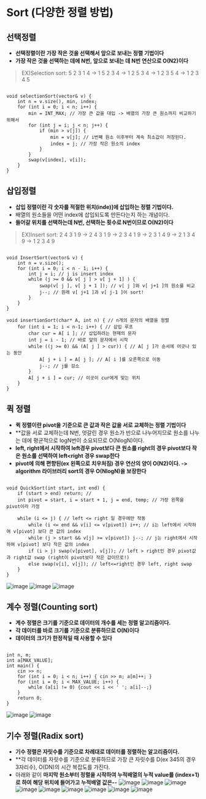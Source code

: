 Sort (다양한 정렬 방법)
============================
## 선택정렬
* **선택정렬이란 가장 작은 것을 선택해서 앞으로 보내는 정렬 기법이다**
* **가장 작은 것을 선택하는 데에 N번, 앞으로 보내는 데 N번 연산으로 O(N2)이다**
> EX)Selection sort:  5 2 3 1 4 -> 1 5 2 3 4 -> 1 2 5 3 4 -> 1 2 3 5 4 -> 1 2 3 4 5 
<pre><code>
void selectionSort(vector<int>& v) {
	int n = v.size(), min, index;
	for (int i = 0; i < n; i++) {
		min = INT_MAX; // 가장 큰 값을 대입 -> 배열의 가장 큰 원소까지 비교하기 위해서
		for (int j = i; j < n; j++) {
			if (min > v[j]) {
				min = v[j]; // i번째 원소 이후부터 계속 최소값이 저장된다.
				index = j; // 가장 작은 원소의 index
			}
		}
		swap(v[index], v[i]);
	}
}
</code></pre>
## 삽입정렬
* **삽입 정렬이란 각 숫자를 적절한 위치(inde)]에 삽입하는 정렬 기법이다.**
* 배열의 원소들을 어떤 index에 삽입되도록 만든다는지 하는 개념이다.
* **들어갈 위치를 선택하는데 N번, 선택하는 횟수로 N번이므로 O(N2)이다**
> EX)Insert sort:  2 4 3 1 9 -> 2 4 3 1 9 -> 2 3 4 1 9 -> 2 3 1 4 9 -> 2 1 3 4 9 -> 1 2 3 4 9  
<pre><code>
void InsertSort(vector<int>& v) {
	int n = v.size();
	for (int i = 0; i < n - 1; i++) {
		int j = i; // j is insert index
		while (j >= 0 && v[ j ] > v[ j + 1] ) {
			swap(v[ j ], v[ j + 1 ]); // v[ j ]와 v[ j+1 ]의 원소를 비교
			j--; // 원래 v[ j+1 ]과 v[ j-1 ]이 sort!
		}
	}
}

void insertionSort(char* A, int n) { // n개의 문자의 배열을 정렬
	for (int i = 1; i < n-1; i++) { // 삽입 루프
		char cur = A[ i ]; // 삽입하려는 현재의 문자
		int j = i - 1; // 바로 앞의 문자에서 시작
		while ((j >= 0) && (A[ j ] > cur)) { // A[ j ]가 순서에 어긋나 있는 동안
			A[ j + i ] = A[ j ]; // A[ i ]를 오른쪽으로 이동
			j--; // j를 감소
		}
		A[ j + i ] = cur; // 이곳이 cur에게 맞는 위치
	}
}</code></pre>
## 퀵 정렬
* **퀵 정렬이란 pivot을 기준으로 큰 값과 작은 값을 서로 교체하는 정렬 기법이다**
* **값을 서로 교체하는데 N번, 엇갈린 경우 원소가 반으로 나누어지므로 원소를 나누는 데에 평균적으로 logN번이 소요되므로 O(NlogN)이다.
* **left, right에서 시작하여 left경우   pivot보다 큰 원소를 right의 경우 pivot보다 작은 원소를 선택하여 left<right 경우 swap한다**
* **pivot에 의해 편향된(ex 왼쪽으로 치우처짐) 경우 연산의 양이 O(N2)이다. -> algorithm 라이브러리 sort의 경우 O(NlogN)을 보장한다**
<pre><code>
void QuickSort(int start, int end) {
	if (start > end) return; // 
	int pivot = start, i = start + 1, j = end, temp; // 가장 왼쪽을 pivot이라 가정

	while (i <= j) { // left <= right 일 경우에만 작동
		while (i <= end && v[i] <= v[pivot]) i++; // i는 left에서 시작하여 v[pivot] 보다 큰 값의 index
		while (j > start && v[j] >= v[pivot]) j--; // j는 right에서 시작하여 v[pivot] 보다 작은 값의 index
		if (i > j) swap(v[pivot], v[j]); // left > right인 경우 pivot값과 right값 swap (right이 pivot보다 작은 값이므로!)
		else swap(v[i], v[j]); // left<=right인 경우 left, right swap
	}
}
</code></pre>
![image](https://user-images.githubusercontent.com/50229148/108651526-4c47eb00-7505-11eb-8829-e0d6986a106d.png)
![image](https://user-images.githubusercontent.com/50229148/108651537-54078f80-7505-11eb-8ffa-355a9c238e7c.png)
![image](https://user-images.githubusercontent.com/50229148/108651564-6386d880-7505-11eb-9025-8c68d5ac00bd.png)

## 계수 정렬(Counting sort)
* **계수 정렬은 크기를 기준으로 데이터의 개수를 세는 정렬 알고리즘이다.**
* **각 데이터를 바로 크기를 기준으로 분류하므로 O(N)이다**
* **데이터의 크기가 한정적일 때 사용할 수 있다**
<pre><code>
int n, m;
int a[MAX_VALUE];
int main() {
	cin >> n;
	for (int i = 0; i < n; i++) { cin >> m; a[m]++; }
	for (int i = 0; i < MAX_VALUE; i++) {
		while (a[i] != 0) {cout << i << ' '; a[i]--;}
	}
	return 0;
}</code></pre>
![image](https://user-images.githubusercontent.com/50229148/108653026-d5145600-7508-11eb-97ab-af582a963227.png)
![image](https://user-images.githubusercontent.com/50229148/108653051-e1001800-7508-11eb-81d7-984e2d50045e.png)

## 기수 정렬(Radix sort)
* **기수 정렬은 자릿수를 기준으로 차례대로 데이터를 정렬하는 알고리즘이다.**
* **각 데이터를 자릿수를 기준으로 분류하므로 가장 큰 자릿수를 D(ex 345의 경우 3자리수), O(DN)의 시간 복잡도를 가진다.
* 아래와 같이 **마지막 원소부터 정렬을 시작하여 누적배열의 누적 value를 (index+1)로 하여 해당 위치에 들어가고 누적배열 값은--**
![image](https://user-images.githubusercontent.com/50229148/108654394-ee6ad180-750b-11eb-8c3e-de1ea2faa9d7.png)
![image](https://user-images.githubusercontent.com/50229148/108654411-f7f43980-750b-11eb-85d5-d75483c3484c.png)
![image](https://user-images.githubusercontent.com/50229148/108654432-03476500-750c-11eb-8b73-a96c7114234a.png)
![image](https://user-images.githubusercontent.com/50229148/108654712-9aacb800-750c-11eb-847a-b7fada71dc28.png)
![image](https://user-images.githubusercontent.com/50229148/108654759-aef0b500-750c-11eb-8b83-1e5c0364e7b8.png)
![image](https://user-images.githubusercontent.com/50229148/108654768-b6b05980-750c-11eb-81e9-cb362d760879.png)
![image](https://user-images.githubusercontent.com/50229148/108654815-cdef4700-750c-11eb-9a4a-95c44a47c1f7.png)
![image](https://user-images.githubusercontent.com/50229148/108654836-da739f80-750c-11eb-8762-9d72f3f01cc3.png)
![image](https://user-images.githubusercontent.com/50229148/108654854-e1021700-750c-11eb-883e-a3e94a9de65f.png)

